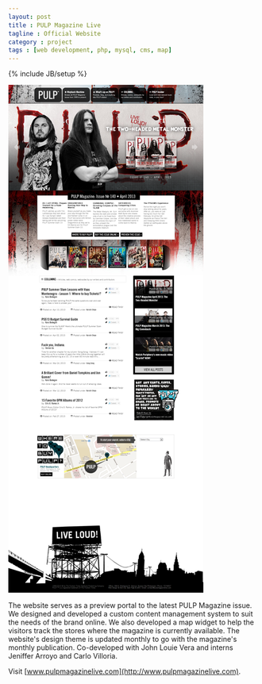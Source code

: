 ```yaml
---
layout: post
title : PULP Magazine Live
tagline : Official Website
category : project
tags : [web development, php, mysql, cms, map]
---
```

{% include JB/setup %}

![PULP Magazine Live](/assets/images/pulp-magazine-live.jpg)

The website serves as a preview portal to the latest PULP Magazine issue. We designed and developed a custom content management system to suit the needs of the brand online. We also developed a map widget to help the visitors track the stores where the magazine is currently available. The website's design theme is updated monthly to go with the magazine's monthly publication. Co-developed with John Louie Vera and interns Jeniffer Arroyo and Carlo Villoria.

Visit [www.pulpmagazinelive.com](http://www.pulpmagazinelive.com).
